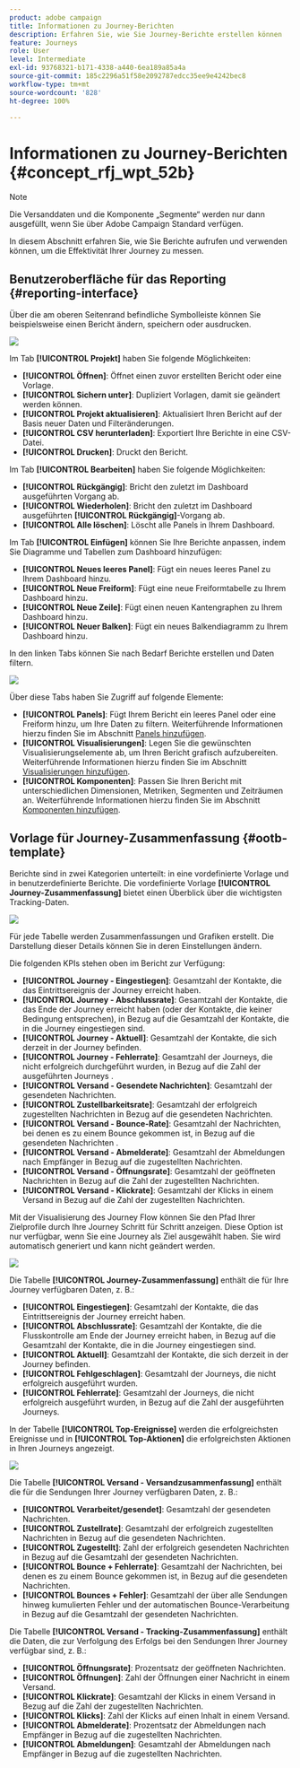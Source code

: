 ```yaml
---
product: adobe campaign
title: Informationen zu Journey-Berichten
description: Erfahren Sie, wie Sie Journey-Berichte erstellen können
feature: Journeys
role: User
level: Intermediate
exl-id: 93768321-b171-4338-a440-6ea189a85a4a
source-git-commit: 185c2296a51f58e2092787edcc35ee9e4242bec8
workflow-type: tm+mt
source-wordcount: '828'
ht-degree: 100%

---
```


# Informationen zu Journey-Berichten {#concept_rfj_wpt_52b}

>[!NOTE]
>
>Die Versanddaten und die Komponente „Segmente“ werden nur dann ausgefüllt, wenn Sie über Adobe Campaign Standard verfügen.

In diesem Abschnitt erfahren Sie, wie Sie Berichte aufrufen und verwenden können, um die Effektivität Ihrer Journey zu messen.

## Benutzeroberfläche für das Reporting {#reporting-interface}

Über die am oberen Seitenrand befindliche Symbolleiste können Sie beispielsweise einen Bericht ändern, speichern oder ausdrucken.

![](../assets/dynamic_report_toolbar.png)

Im Tab **[!UICONTROL Projekt]** haben Sie folgende Möglichkeiten:

* **[!UICONTROL Öffnen]**: Öffnet einen zuvor erstellten Bericht oder eine Vorlage.
* **[!UICONTROL Sichern unter]**: Dupliziert Vorlagen, damit sie geändert werden können.
* **[!UICONTROL Projekt aktualisieren]**: Aktualisiert Ihren Bericht auf der Basis neuer Daten und Filteränderungen.
* **[!UICONTROL CSV herunterladen]**: Exportiert Ihre Berichte in eine CSV-Datei.
* **[!UICONTROL Drucken]**: Druckt den Bericht.

Im Tab **[!UICONTROL Bearbeiten]** haben Sie folgende Möglichkeiten:

* **[!UICONTROL Rückgängig]**: Bricht den zuletzt im Dashboard ausgeführten Vorgang ab.
* **[!UICONTROL Wiederholen]**: Bricht den zuletzt im Dashboard ausgeführten **[!UICONTROL Rückgängig]**-Vorgang ab.
* **[!UICONTROL Alle löschen]**: Löscht alle Panels in Ihrem Dashboard.

Im Tab **[!UICONTROL Einfügen]** können Sie Ihre Berichte anpassen, indem Sie Diagramme und Tabellen zum Dashboard hinzufügen:

* **[!UICONTROL Neues leeres Panel]**: Fügt ein neues leeres Panel zu Ihrem Dashboard hinzu.
* **[!UICONTROL Neue Freiform]**: Fügt eine neue Freiformtabelle zu Ihrem Dashboard hinzu.
* **[!UICONTROL Neue Zeile]**: Fügt einen neuen Kantengraphen zu Ihrem Dashboard hinzu.
* **[!UICONTROL Neuer Balken]**: Fügt ein neues Balkendiagramm zu Ihrem Dashboard hinzu.

In den linken Tabs können Sie nach Bedarf Berichte erstellen und Daten filtern.

![](../assets/dynamic_report_interface.png)

Über diese Tabs haben Sie Zugriff auf folgende Elemente:

* **[!UICONTROL Panels]**: Fügt Ihrem Bericht ein leeres Panel oder eine Freiform hinzu, um Ihre Daten zu filtern. Weiterführende Informationen hierzu finden Sie im Abschnitt [Panels hinzufügen](../reporting/creating-your-journey-reports.md#adding-panels).
* **[!UICONTROL Visualisierungen]**: Legen Sie die gewünschten Visualisierungselemente ab, um Ihren Bericht grafisch aufzubereiten. Weiterführende Informationen hierzu finden Sie im Abschnitt [Visualisierungen hinzufügen](../reporting/creating-your-journey-reports.md#adding-visualizations).
* **[!UICONTROL Komponenten]**: Passen Sie Ihren Bericht mit unterschiedlichen Dimensionen, Metriken, Segmenten und Zeiträumen an. Weiterführende Informationen hierzu finden Sie im Abschnitt [Komponenten hinzufügen](../reporting/creating-your-journey-reports.md#adding-components).

## Vorlage für Journey-Zusammenfassung {#ootb-template}

Berichte sind in zwei Kategorien unterteilt: in eine vordefinierte Vorlage und in benutzerdefinierte Berichte.
Die vordefinierte Vorlage **[!UICONTROL Journey-Zusammenfassung]** bietet einen Überblick über die wichtigsten Tracking-Daten.

![](../assets/dynamic_report_journey_8.png)

Für jede Tabelle werden Zusammenfassungen und Grafiken erstellt. Die Darstellung dieser Details können Sie in deren Einstellungen ändern.

Die folgenden KPIs stehen oben im Bericht zur Verfügung:

* **[!UICONTROL Journey - Eingestiegen]**: Gesamtzahl der Kontakte, die das Eintrittsereignis der Journey erreicht haben.
* **[!UICONTROL Journey - Abschlussrate]**: Gesamtzahl der Kontakte, die das Ende der Journey erreicht haben (oder der Kontakte, die keiner Bedingung entsprechen), in Bezug auf die Gesamtzahl der Kontakte, die in die Journey eingestiegen sind.
* **[!UICONTROL Journey - Aktuell]**: Gesamtzahl der Kontakte, die sich derzeit in der Journey befinden.
* **[!UICONTROL Journey - Fehlerrate]**: Gesamtzahl der Journeys, die nicht erfolgreich durchgeführt wurden, in Bezug auf die Zahl der ausgeführten Journeys .
* **[!UICONTROL Versand - Gesendete Nachrichten]**: Gesamtzahl der gesendeten Nachrichten.
* **[!UICONTROL Zustellbarkeitsrate]**: Gesamtzahl der erfolgreich zugestellten Nachrichten in Bezug auf die gesendeten Nachrichten.
* **[!UICONTROL Versand - Bounce-Rate]**: Gesamtzahl der Nachrichten, bei denen es zu einem Bounce gekommen ist, in Bezug auf die gesendeten Nachrichten .
* **[!UICONTROL Versand - Abmelderate]**: Gesamtzahl der Abmeldungen nach Empfänger in Bezug auf die zugestellten Nachrichten.
* **[!UICONTROL Versand - Öffnungsrate]**: Gesamtzahl der geöffneten Nachrichten in Bezug auf die Zahl der zugestellten Nachrichten.
* **[!UICONTROL Versand - Klickrate]**: Gesamtzahl der Klicks in einem Versand in Bezug auf die Zahl der zugestellten Nachrichten.

Mit der Visualisierung des Journey Flow können Sie den Pfad Ihrer Zielprofile durch Ihre Journey Schritt für Schritt anzeigen. Diese Option ist nur verfügbar, wenn Sie eine Journey als Ziel ausgewählt haben. Sie wird automatisch generiert und kann nicht geändert werden.

![](../assets/dynamic_report_journey_10.png)

Die Tabelle **[!UICONTROL Journey-Zusammenfassung]** enthält die für Ihre Journey verfügbaren Daten, z. B.:

* **[!UICONTROL Eingestiegen]**: Gesamtzahl der Kontakte, die das Eintrittsereignis der Journey erreicht haben.
* **[!UICONTROL Abschlussrate]**: Gesamtzahl der Kontakte, die die Flusskontrolle am Ende der Journey erreicht haben, in Bezug auf die Gesamtzahl der Kontakte, die in die Journey eingestiegen sind.
* **[!UICONTROL Aktuell]**: Gesamtzahl der Kontakte, die sich derzeit in der Journey befinden.
* **[!UICONTROL Fehlgeschlagen]**: Gesamtzahl der Journeys, die nicht erfolgreich ausgeführt wurden.
* **[!UICONTROL Fehlerrate]**: Gesamtzahl der Journeys, die nicht erfolgreich ausgeführt wurden, in Bezug auf die Zahl der ausgeführten Journeys.

In der Tabelle **[!UICONTROL Top-Ereignisse]** werden die erfolgreichsten Ereignisse und in **[!UICONTROL Top-Aktionen]** die erfolgreichsten Aktionen in Ihren Journeys angezeigt.

![](../assets/dynamic_report_journey_11.png)

Die Tabelle **[!UICONTROL Versand - Versandzusammenfassung]** enthält die für die Sendungen Ihrer Journey verfügbaren Daten, z. B.:

* **[!UICONTROL Verarbeitet/gesendet]**: Gesamtzahl der gesendeten Nachrichten.
* **[!UICONTROL Zustellrate]**: Gesamtzahl der erfolgreich zugestellten Nachrichten in Bezug auf die gesendeten Nachrichten.
* **[!UICONTROL Zugestellt]**: Zahl der erfolgreich gesendeten Nachrichten in Bezug auf die Gesamtzahl der gesendeten Nachrichten.
* **[!UICONTROL Bounce + Fehlerrate]**: Gesamtzahl der Nachrichten, bei denen es zu einem Bounce gekommen ist, in Bezug auf die gesendeten Nachrichten.
* **[!UICONTROL Bounces + Fehler]**: Gesamtzahl der über alle Sendungen hinweg kumulierten Fehler und der automatischen Bounce-Verarbeitung in Bezug auf die Gesamtzahl der gesendeten Nachrichten.

Die Tabelle **[!UICONTROL Versand - Tracking-Zusammenfassung]** enthält die Daten, die zur Verfolgung des Erfolgs bei den Sendungen Ihrer Journey verfügbar sind, z. B.:

* **[!UICONTROL Öffnungsrate]**: Prozentsatz der geöffneten Nachrichten.
* **[!UICONTROL Öffnungen]**: Zahl der Öffnungen einer Nachricht in einem Versand.
* **[!UICONTROL Klickrate]**: Gesamtzahl der Klicks in einem Versand in Bezug auf die Zahl der zugestellten Nachrichten.
* **[!UICONTROL Klicks]**: Zahl der Klicks auf einen Inhalt in einem Versand.
* **[!UICONTROL Abmelderate]**: Prozentsatz der Abmeldungen nach Empfänger in Bezug auf die zugestellten Nachrichten.
* **[!UICONTROL Abmeldungen]**: Gesamtzahl der Abmeldungen nach Empfänger in Bezug auf die zugestellten Nachrichten.
